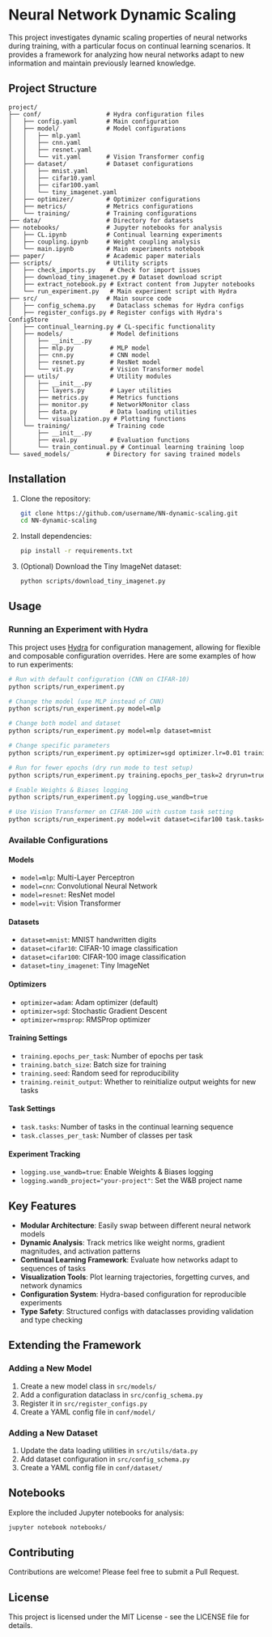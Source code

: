 # Neural Network Dynamic Scaling

This project investigates dynamic scaling properties of neural networks during training, with a particular focus on continual learning scenarios. It provides a framework for analyzing how neural networks adapt to new information and maintain previously learned knowledge.

## Project Structure

```
project/
├── conf/                  # Hydra configuration files
│   ├── config.yaml        # Main configuration
│   ├── model/             # Model configurations
│   │   ├── mlp.yaml
│   │   ├── cnn.yaml
│   │   ├── resnet.yaml
│   │   └── vit.yaml       # Vision Transformer config
│   ├── dataset/           # Dataset configurations
│   │   ├── mnist.yaml
│   │   ├── cifar10.yaml
│   │   ├── cifar100.yaml
│   │   └── tiny_imagenet.yaml
│   ├── optimizer/         # Optimizer configurations
│   ├── metrics/           # Metrics configurations
│   └── training/          # Training configurations
├── data/                  # Directory for datasets
├── notebooks/             # Jupyter notebooks for analysis
│   ├── CL.ipynb           # Continual learning experiments
│   ├── coupling.ipynb     # Weight coupling analysis
│   └── main.ipynb         # Main experiments notebook
├── paper/                 # Academic paper materials
├── scripts/               # Utility scripts
│   ├── check_imports.py    # Check for import issues
│   ├── download_tiny_imagenet.py # Dataset download script
│   ├── extract_notebook.py # Extract content from Jupyter notebooks
│   └── run_experiment.py   # Main experiment script with Hydra
├── src/                   # Main source code
│   ├── config_schema.py    # Dataclass schemas for Hydra configs
│   ├── register_configs.py # Register configs with Hydra's ConfigStore
│   ├── continual_learning.py # CL-specific functionality
│   ├── models/             # Model definitions
│   │   ├── __init__.py
│   │   ├── mlp.py          # MLP model
│   │   ├── cnn.py          # CNN model
│   │   ├── resnet.py       # ResNet model
│   │   └── vit.py          # Vision Transformer model
│   ├── utils/              # Utility modules
│   │   ├── __init__.py
│   │   ├── layers.py       # Layer utilities
│   │   ├── metrics.py      # Metrics functions
│   │   ├── monitor.py      # NetworkMonitor class
│   │   ├── data.py         # Data loading utilities
│   │   └── visualization.py # Plotting functions
│   └── training/           # Training code
│       ├── __init__.py
│       ├── eval.py         # Evaluation functions
│       └── train_continual.py # Continual learning training loop
└── saved_models/          # Directory for saving trained models
```

## Installation

1. Clone the repository:
   ```bash
   git clone https://github.com/username/NN-dynamic-scaling.git
   cd NN-dynamic-scaling
   ```

2. Install dependencies:
   ```bash
   pip install -r requirements.txt
   ```

3. (Optional) Download the Tiny ImageNet dataset:
   ```bash
   python scripts/download_tiny_imagenet.py
   ```

## Usage

### Running an Experiment with Hydra

This project uses [Hydra](https://hydra.cc/) for configuration management, allowing for flexible and composable configuration overrides. Here are some examples of how to run experiments:

```bash
# Run with default configuration (CNN on CIFAR-10)
python scripts/run_experiment.py

# Change the model (use MLP instead of CNN)
python scripts/run_experiment.py model=mlp

# Change both model and dataset
python scripts/run_experiment.py model=mlp dataset=mnist

# Change specific parameters
python scripts/run_experiment.py optimizer=sgd optimizer.lr=0.01 training.batch_size=64

# Run for fewer epochs (dry run mode to test setup)
python scripts/run_experiment.py training.epochs_per_task=2 dryrun=true

# Enable Weights & Biases logging
python scripts/run_experiment.py logging.use_wandb=true

# Use Vision Transformer on CIFAR-100 with custom task setting
python scripts/run_experiment.py model=vit dataset=cifar100 task.tasks=10 task.classes_per_task=10
```

### Available Configurations

#### Models
- `model=mlp`: Multi-Layer Perceptron
- `model=cnn`: Convolutional Neural Network
- `model=resnet`: ResNet model
- `model=vit`: Vision Transformer

#### Datasets
- `dataset=mnist`: MNIST handwritten digits
- `dataset=cifar10`: CIFAR-10 image classification
- `dataset=cifar100`: CIFAR-100 image classification
- `dataset=tiny_imagenet`: Tiny ImageNet

#### Optimizers
- `optimizer=adam`: Adam optimizer (default)
- `optimizer=sgd`: Stochastic Gradient Descent
- `optimizer=rmsprop`: RMSProp optimizer

#### Training Settings
- `training.epochs_per_task`: Number of epochs per task
- `training.batch_size`: Batch size for training
- `training.seed`: Random seed for reproducibility
- `training.reinit_output`: Whether to reinitialize output weights for new tasks

#### Task Settings
- `task.tasks`: Number of tasks in the continual learning sequence
- `task.classes_per_task`: Number of classes per task

#### Experiment Tracking
- `logging.use_wandb=true`: Enable Weights & Biases logging
- `logging.wandb_project="your-project"`: Set the W&B project name

## Key Features

- **Modular Architecture**: Easily swap between different neural network models
- **Dynamic Analysis**: Track metrics like weight norms, gradient magnitudes, and activation patterns
- **Continual Learning Framework**: Evaluate how networks adapt to sequences of tasks
- **Visualization Tools**: Plot learning trajectories, forgetting curves, and network dynamics
- **Configuration System**: Hydra-based configuration for reproducible experiments
- **Type Safety**: Structured configs with dataclasses providing validation and type checking

## Extending the Framework

### Adding a New Model

1. Create a new model class in `src/models/`
2. Add a configuration dataclass in `src/config_schema.py`
3. Register it in `src/register_configs.py`
4. Create a YAML config file in `conf/model/`

### Adding a New Dataset

1. Update the data loading utilities in `src/utils/data.py`
2. Add dataset configuration in `src/config_schema.py`
3. Create a YAML config file in `conf/dataset/`

## Notebooks

Explore the included Jupyter notebooks for analysis:

```bash
jupyter notebook notebooks/
```

## Contributing

Contributions are welcome! Please feel free to submit a Pull Request.

## License

This project is licensed under the MIT License - see the LICENSE file for details.